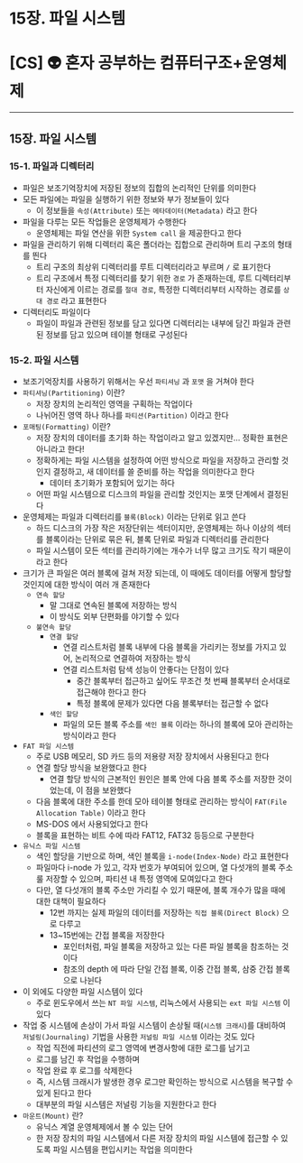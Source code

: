# 15장. 파일 시스템

# [CS] 👽 혼자 공부하는 컴퓨터구조+운영체제

---

## 15장. 파일 시스템

### 15-1. 파일과 디렉터리

- 파일은 보조기억장치에 저장된 정보의 집합의 논리적인 단위를 의미한다
- 모든 파일에는 파일을 실행하기 위한 정보와 부가 정보들이 있다
  - 이 정보들을 `속성(Attribute)` 또는 `메타데이터(Metadata)` 라고 한다
- 파일을 다루는 모든 작업들은 운영체제가 수행한다
  - 운영체제는 파일 연산을 위한 `System call` 을 제공한다고 한다
- 파일을 관리하기 위해 디렉터리 혹은 폴더라는 집합으로 관리하며 트리 구조의 형태를 띈다
  - 트리 구조의 최상위 디렉터리를 루트 디렉터리라고 부르며 `/` 로 표기한다
  - 트리 구조에서 특정 디렉터리를 찾기 위한 `경로` 가 존재하는데, 루트 디렉터리부터 자신에게 이르는 경로를 `절대 경로`, 특정한 디렉터리부터 시작하는 경로를 `상대 경로` 라고 표현한다
- 디렉터리도 파일이다
  - 파일이 파일과 관련된 정보를 담고 있다면 디렉터리는 내부에 담긴 파일과 관련된 정보를 담고 있으며 테이블 형태로 구성된다

### 15-2. 파일 시스템

- 보조기억장치를 사용하기 위해서는 우선 `파티셔닝` 과 `포맷` 을 거쳐야 한다
- `파티셔닝(Partitioning)` 이란?
  - 저장 장치의 논리적인 영역을 구획하는 작업이다
  - 나뉘어진 영역 하나 하나를 `파티션(Partition)` 이라고 한다
- `포매팅(Formatting)` 이란?
  - 저장 장치의 데이터를 초기화 하는 작업이라고 알고 있겠지만… 정확한 표현은 아니라고 한다!
  - 정확하게는 파일 시스템을 설정하여 어떤 방식으로 파일을 저장하고 관리할 것인지 결정하고, 새 데이터를 쓸 준비를 하는 작업을 의미한다고 한다
    - 데이터 초기화가 포함되어 있기는 하다
  - 어떤 파일 시스템으로 디스크의 파일을 관리할 것인지는 포맷 단계에서 결정된다
- 운영체제는 파일과 디렉터리를 `블록(Block)` 이라는 단위로 읽고 쓴다
  - 하드 디스크의 가장 작은 저장단위는 섹터이지만, 운영체제는 하나 이상의 섹터를 블록이라는 단위로 묶은 뒤, 블록 단위로 파일과 디렉터리를 관리한다
  - 파일 시스템이 모든 섹터를 관리하기에는 개수가 너무 많고 크기도 작기 때문이라고 한다
- 크기가 큰 파일은 여러 블록에 걸쳐 저장 되는데, 이 때에도 데이터를 어떻게 할당할 것인지에 대한 방식이 여러 개 존재한다
  - `연속 할당`
    - 말 그대로 연속된 블록에 저장하는 방식
    - 이 방식도 외부 단편화를 야기할 수 있다
  - `불연속 할당`
    - `연결 할당`
      - 연결 리스트처럼 블록 내부에 다음 블록을 가리키는 정보를 가지고 있어, 논리적으로 연결하여 저장하는 방식
      - 연결 리스트처럼 탐색 성능이 안좋다는 단점이 있다
        - 중간 블록부터 접근하고 싶어도 무조건 첫 번째 블록부터 순서대로 접근해야 한다고 한다
        - 특정 블록에 문제가 있다면 다음 블록부터는 접근할 수 없다
    - `색인 할당`
      - 파일의 모든 블록 주소를 `색인 블록` 이라는 하나의 블록에 모아 관리하는 방식이라고 한다
- `FAT 파일 시스템`
  - 주로 USB 메모리, SD 카드 등의 저용량 저장 장치에서 사용된다고 한다
  - 연결 할당 방식을 보완했다고 한다
    - 연결 할당 방식의 근본적인 원인은 블록 안에 다음 블록 주소를 저장한 것이었는데, 이 점을 보완했다
  - 다음 블록에 대한 주소를 한데 모아 테이블 형태로 관리하는 방식이 `FAT(File Allocation Table)` 이라고 한다
  - MS-DOS 에서 사용되었다고 한다
  - 블록을 표현하는 비트 수에 따라 FAT12, FAT32 등등으로 구분한다
- `유닉스 파일 시스템`
  - 색인 할당을 기반으로 하며, 색인 블록을 `i-node(Index-Node)` 라고 표현한다
  - 파일마다 i-node 가 있고, 각자 번호가 부여되어 있으며, 열 다섯개의 블록 주소룰 저장할 수 있으며, 파티션 내 특정 영역에 모여있다고 한다
  - 다만, 열 다섯개의 블록 주소만 가리킬 수 있기 때문에, 블록 개수가 많을 때에 대한 대책이 필요하다
    - 12번 까지는 실제 파일의 데이터를 저장하는 `직접 블록(Direct Block)` 으로 다루고
    - 13~15번에는 간접 블록을 저장한다
      - 포인터처럼, 파일 블록을 저장하고 있는 다른 파일 블록을 참조하는 것이다
      - 참조의 depth 에 따라 단일 간접 블록, 이중 간접 블록, 삼중 간접 블록으로 나뉜다
- 이 외에도 다양한 파일 시스템이 있다
  - 주로 윈도우에서 쓰는 `NT 파일 시스템`, 리눅스에서 사용되는 `ext 파일 시스템` 이 있다
- 작업 중 시스템에 손상이 가서 파일 시스템이 손상될 때(`시스템 크래시`)를 대비하여 `저널링(Journaling)` 기법을 사용한 `저널링 파일 시스템` 이라는 것도 있다
  - 작업 직전에 파티션의 로그 영역에 변경사항에 대한 로그를 남기고
  - 로그를 남긴 후 작업을 수행하며
  - 작업 완료 후 로그를 삭제한다
  - 즉, 시스템 크래시가 발생한 경우 로그만 확인하는 방식으로 시스템을 복구할 수 있게 된다고 한다
  - 대부분의 파일 시스템은 저널링 기능을 지원한다고 한다
- `마운트(Mount)` 란?
  - 유닉스 계열 운영체제에서 볼 수 있는 단어
  - 한 저장 장치의 파일 시스템에서 다른 저장 장치의 파일 시스템에 접근할 수 있도록 파일 시스템을 편입시키는 작업을 의미한다
